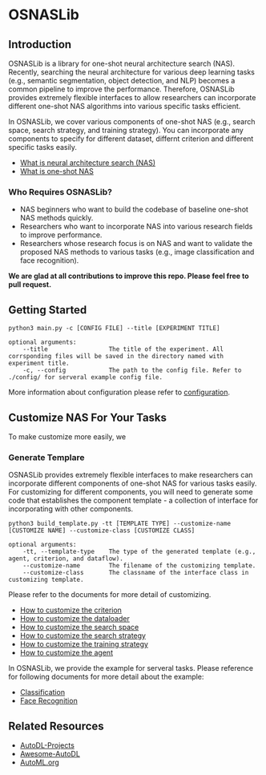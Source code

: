 # OSNASLib

## Introduction
OSNASLib is a library for one-shot neural architecture search (NAS). Recently, searching the neural architecture for various deep learning tasks (e.g., semantic segmentation, object detection, and NLP) becomes a common pipeline to improve the performance. Therefore, OSNASLib provides extremely flexible interfaces to allow researchers can incorporate different one-shot NAS algorithms into various specific tasks efficient.

In OSNASLib, we cover various components of one-shot NAS (e.g., search space, search strategy, and training strategy). You can incorporate any components to specify for different dataset, differnt criterion and different specific tasks easily. 

* [What is neural architecture search (NAS)](./doc/nas.md)
* [What is one-shot NAS](./doc/one_shot_nas.md)

### Who Requires OSNASLib?
* NAS beginners who want to build the codebase of baseline one-shot NAS methods quickly.
* Researchers who want to incorporate NAS into various research fields to improve performance.
* Researchers whose research focus is on NAS and want to validate the proposed NAS methods to various tasks (e.g., image classification and face recognition).

**We are glad at all contributions to improve this repo. Please feel free to pull request.**

## Getting Started
```
python3 main.py -c [CONFIG FILE] --title [EXPERIMENT TITLE]

optional arguments:
    --title                 The title of the experiment. All corrsponding files will be saved in the directory named with experiment title.
    -c, --config            The path to the config file. Refer to ./config/ for serveral example config file.
```

More information about configuration please refer to [configuration](./doc/configuration.md).

## Customize NAS For Your Tasks
To make customize more easily, we 

### Generate Templare
OSNASLib provides extremely flexible interfaces to make researchers can incorporate different components of one-shot NAS for various tasks easily.
For customizing for different components, you will need to generate some code that establishes the component template - a collection of interface for incorporating with other components.
```
python3 build_template.py -tt [TEMPLATE TYPE] --customize-name [CUSTOMIZE NAME] --customize-class [CUSTOMIZE CLASS]

optional arguments:
    -tt, --template-type    The type of the generated template (e.g., agent, criterion, and dataflow).
    --customize-name        The filename of the customizing template.
    --customize-class       The classname of the interface class in customizing template.
```

Please refer to the documents for more detail of customizing.
* [How to customize the criterion](./doc/customize/criterion.md)
* [How to customize the dataloader](./doc/customize/dataloader.md)
* [How to customize the search space](./doc/customize/search_space.md)
* [How to customize the search strategy](./doc/customize/search_strategy.md)
* [How to customize the training strategy](./doc/customize/training_strategy.md)
* [How to customize the agent](./doc/customize/agent.md)

In OSNASLib, we provide the example for serveral tasks. Please reference for following documents for more detail about the example:
* [Classification](./doc/example/classification.md)
* [Face Recognition](./doc/example/face_recognition.md)

## Related Resources
* [AutoDL-Projects](https://github.com/D-X-Y/AutoDL-Projects)
* [Awesome-AutoDL](https://github.com/D-X-Y/Awesome-AutoDL)
* [AutoML.org](https://www.automl.org/)


